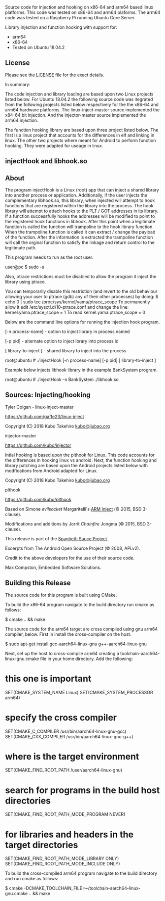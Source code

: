 
Source code for injection and hooking on x86-64 and arm64 based linux platforms.  This code was tested on x86-64 and arm64 plaforms.  The arm64 code was tested on a Raspberry Pi running Ubuntu Core Server.

Library injection and function hooking with support for:
- arm64
- x86-64
- Tested on Ubuntu 18.04.2

## License

Please see the [LICENSE](LICENSE) file for the exact details.

In summary:

The code injection and library loading are based upon two Linux projects listed below.  For Ubuntu 18.04.2 the following source code was itegrated from the following projects listed below respectively for the the x86-64 and arm64 hardware platforms.  The linux-inject-master source implemented the x84-64 bit injection.  And the injector-master source implemented the arm64 injection.

The function hooking library are based upon three project listed below.  The first is a linux project that accounts for the differences in elf and linking in linux.  The other two projects where meant for Android to perform function hooking.  They were adapted for useage in linux.

## injectHook and libhook.so 

## About

The program injectHook is a Linux (root) app that can inject a shared library into another process or application.  Additionally, if the user injects the complementary libhook.so, this library, when injected will attempt to hook functions that are registered within the library into the process.  The hook library will attempt to attach hooks to the PLT / GOT addresses in its library.  If a function successfully hooks the addresses will be modified to point to the registered hook functions in libhook.  After this point when a legitimate function is called the function will trampoline to the hook library function.  When the trampoline function is called it can extract / change the payload of the function. After the information is extracted the trampoline function will call the orginal function to satisfy the linkage and return control to the legitimate path.

This program needs to run as the root user.

user@pc $ sudo -s

Also, ptrace restrictions must be disabled to allow the program it inject the library using ptrace.

You can temporarily disable this restriction (and revert to the old behaviour allowing your user to ptrace (gdb) any of their other processes) by doing:
$ echo 0 | sudo tee /proc/sys/kernel/yama/ptrace_scope
To permanently allow it edit /etc/sysctl.d/10-ptrace.conf and change the line:
kernel.yama.ptrace_scope = 1
To read
kernel.yama.ptrace_scope = 0

Below are the command line options for running the injection hook program.

[-n process-name] - option to inject library in process named

[-p pid] - alternate option to inject lbrary into process id

[ library-to-inject ] - shared library to inject into the process

root@ubuntu # ./injectHook [-n process-name] [-p pid] [ library-to-inject ] 

Example below injects libhook library in the example BankSystem program.

root@ubuntu # ./injectHook -n BankSystem ./libhook.so

## Sources: Injecting/hooking

Tyler Colgan - linux-inject-master

https://github.com/gaffe23/linux-inject

Copyright (C) 2018 Kubo Takehiro <kubo@jiubao.org>

injector-master

https://github.com/kubo/injector

Intial hooking is based upon the plthook for Linux.  This code accounts for the differences in hooking linux vs android.  Next, the function hooking and library patching are based upon the Android projects listed below with modfications from Android adapted for Linux.  

Copyright (C) 2018 Kubo Takehiro <kubo@jiubao.org>

plthook

https://github.com/kubo/plthook

Based on Simone *evilsocket* Margaritelli's [ARM Inject](https://github.com/evilsocket/arminject) (&copy; 2015, BSD 3-clause).

Modifications and additions by Jorrit *Chainfire* Jongma (&copy; 2015, BSD 3-clause).

This release is part of the [Spaghetti Sauce Project](https://github.com/Chainfire/spaghetti_sauce_project).

Excerpts from The Android Open Source Project (&copy; 2008, APLv2).

Credit to the above developers for the use of their source code.

Max Compston, Embedded Software Solutions.

## Building this Release

The source code for this program is built using CMake.  

To build the x86-64 program navigate to the build directory run cmake as follows:

$ cmake .. && make

The source code for the arm64 target are cross compiled using gnu arm64 compiler, below.  First in install the cross-compiler on the host.

$ sudo apt-get install gcc-aarch64-linux-gnu g++-aarch64-linux-gnu

Next, set up the host to cross-compile arm64 creating a toolchain-aarch64-linux-gnu.cmake file in your home directory.  Add the following:

# this one is important
SET(CMAKE_SYSTEM_NAME Linux)
SET(CMAKE_SYSTEM_PROCESSOR arm64)

# specify the cross compiler
SET(CMAKE_C_COMPILER   /usr/bin/aarch64-linux-gnu-gcc)
SET(CMAKE_CXX_COMPILER /usr/bin/aarch64-linux-gnu-g++)

# where is the target environment
SET(CMAKE_FIND_ROOT_PATH  /user/aarch64-linux-gnu)

# search for programs in the build host directories
SET(CMAKE_FIND_ROOT_PATH_MODE_PROGRAM NEVER)

# for libraries and headers in the target directories
SET(CMAKE_FIND_ROOT_PATH_MODE_LIBRARY ONLY)
SET(CMAKE_FIND_ROOT_PATH_MODE_INCLUDE ONLY)

To build the cross-compiled arm64 program navigate to the build directory and run cmake as follows:

$ cmake -DCMAKE_TOOLCHAIN_FILE=~/toolchain-aarch64-linux-gnu.cmake .. && make


